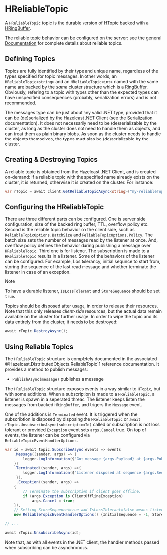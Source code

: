 # HReliableTopic

A `HReliableTopic` topic is the durable version of [HTopic](/htopic.md) backed with a [HRingBuffer](/hringbuffer.md).

The reliable topic behavior can be configured on the server: see the general [Documentation](https://docs.hazelcast.com/imdg/latest/data-structures/reliable-topic) for complete details about reliable topics.

## Defining Topics

Topics are fully identified by their type and unique name, regardless of the types specified for topic messages. In other words, an `HReliableTopic<string>` and an `HReliableTopic<int>` named with the same name are backed by the *same* cluster structure which is a [RingBuffer](/hringbuffer.md). Obviously, refering to a topic with types other than the expected types can have unspecified consequences (probably, serialization errors) and is not recommended.

The messages type can be just about any valid .NET type, provided that it can be (de)serialized by the Hazelcast .NET Client (see the [Serialization](../serialization.md) documentation). It does not necessarily need to be (de)serializable by the cluster, as long as the cluster does not need to handle them as objects, and can treat them as plain binary blobs. As soon as the cluster needs to handle the objects themselves, the types must also be (de)serializable by the cluster.

## Creating & Destroying Topics

A reliable topic is obtained from the Hazelcast .NET Client, and is created on-demand: if a reliable topic with the specified name already exists on the cluster, it is returned, otherwise it is created on the cluster. For instance:

```csharp
var rTopic = await client.GetReliableTopicAsync<string>("my-reliableTopic");
```

## Configuring the HReliableTopic

There are three different parts can be configured. One is server side configuration, size of the backed ring buffer, TTL, overflow policy etc. Second is the reliable topic behavior on the client side, such as `ReliableTopicOptions.BatchSize` and `ReliableTopicOptions.Policy`. The batch size sets the number of messages read by the listener at once. And, overflow policy defines the behavior during publishing a message over `HReliableTopic`. Third one is for listener. The subscription is made to a `HReliableTopic` results in a listener. Some of the behaviors of the listener can be configured. For example, Los tolerancy, initial sequnce to start from, storing the sequence of the last read message and whether terminate the listener in case of an exception.

> [!NOTE]
> To have a durable listener, `IsLossTolerant` and `StoreSequence` should be set `true`.

Topics should be disposed after usage, in order to release their resources. Note that this only releases *client-side* resources, but the actual data remain available on the cluster for further usage. In order to wipe the topic and its data entirely from the cluster, it needs to be destroyed:

```csharp
await rTopic.DestroyAsync();
```

## Using Reliable Topics

The `HReliableTopic` structure is completely documented in the associated @Hazelcast.DistributedObjects.ReliableTopic`1 reference documentation. It provides a method to publish messages:

* `PublishAsync(message)` publishes a message

The `HReliableTopic` structure exposes events in a way similar to `HTopic`, but with some additions. When a subscription is made to a `HReliableTopic`, a listener is spawn in a seperated thread. The listener keeps listen the messages from backed `HRingBuffer`, and trigers the `Message` event.

One of the additions is `Terminated` event. It is triggered when the subscribtion is disposed by disposing the `HReliableTopic` or `await rTopic.UnsubscribeAsync(subscriptionId)` called or subscription is not loss tolerant or provided `Exception` event sets `args.Cancel` true. On top of events, the listener can be configured via `ReliableTopicEventHandlerOptions`.

   

```csharp
var id = await topic.SubscribeAsync(events => events
    .Message((sender, args) => {
        logger.LogInformation($"Got message {args.Payload} at {args.PublishTime}.");
    })
    .Terminated((sender, args) =>{
        logger.LogInformation($"Listener disposed at sequence {args.Sequence}.");
     }),
     .Exception((sender, args) =>
    {
        // Terminate the subscription if client goes offline.
        if (args.Exception is ClientOfflineException)
            args.Cancel = true;
    }),
    // Setting StoreSequence=true and IsLossTolerant=false means listener is durable.
    new ReliableTopicEventHandlerOptions() {InitialSequence = -1, StoreSequence = true, IsLossTolerant = false});

// ...

await rTopic.UnsubscribeAsync(id);
```

Note that, as with all events in the .NET client, the handler methods passed when subscribing can be asynchronous.